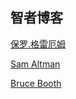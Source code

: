 ## 智者博客

[保罗.格雷厄姆](http://paulgraham.com)

[Sam Altman](http://blog.samaltman.com)

[Bruce Booth](https://lifescivc.com)
